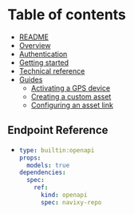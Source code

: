 # Table of contents

* [README](README.md)
* [Overview](<README (1).md>)
* [Authentication](authentication.md)
* [Getting started](getting-started.md)
* [Technical reference](technical-reference.md)
* [Guides](guides/README.md)
  * [Activating a GPS device](guides/activating-a-gps-device.md)
  * [Creating a custom asset](guides/creating-a-custom-asset.md)
  * [Configuring an asset link](guides/configuring-an-asset-link.md)

## Endpoint Reference

* ```yaml
  type: builtin:openapi
  props:
    models: true
  dependencies:
    spec:
      ref:
        kind: openapi
        spec: navixy-repo
  ```
